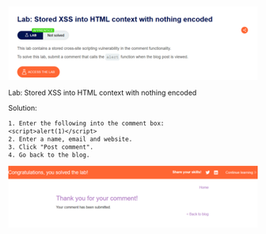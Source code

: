 ![Lab title](image.png) 

Lab: Stored XSS into HTML context with nothing encoded

Solution: 

    1. Enter the following into the comment box:
    <script>alert(1)</script>
    2. Enter a name, email and website.
    3. Click "Post comment".
    4. Go back to the blog.

![Solved](image-1.png)   
